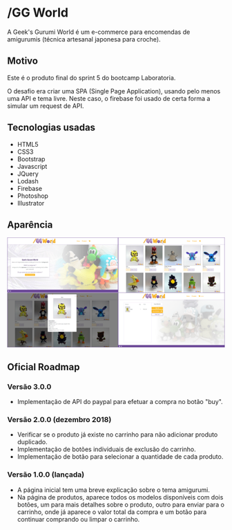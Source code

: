 # /GG World

A Geek's Gurumi World é um e-commerce para encomendas de amigurumis (técnica artesanal japonesa para croche).

## Motivo

Este é o produto final do sprint 5 do bootcamp Laboratoria.

O desafio era criar uma SPA (Single Page Application), usando pelo menos uma API e tema livre.
Neste caso, o firebase foi usado de certa forma a simular um request de API.

## Tecnologias usadas
* HTML5
* CSS3
* Bootstrap
* Javascript
* JQuery
* Lodash
* Firebase
* Photoshop
* Illustrator

## Aparência
![Screenshot](ggworld_screenshot.png)

## Oficial Roadmap

### Versão 3.0.0
- Implementação de API do paypal para efetuar a compra no botão "buy".

### Versão 2.0.0 (dezembro 2018)
- Verificar se o produto já existe no carrinho para não adicionar produto duplicado.
- Implementação de botões individuais de exclusão do carrinho.
- Implementação de botão para selecionar a quantidade de cada produto.

### Versão 1.0.0 (lançada)
- A página inicial tem uma breve explicação sobre o tema amigurumi.
- Na página de produtos, aparece todos os modelos disponíveis com dois botões, um para mais detalhes sobre o produto, outro para enviar para o carrinho, onde já aparece o valor total da compra e um botão para continuar comprando ou limpar o carrinho.

